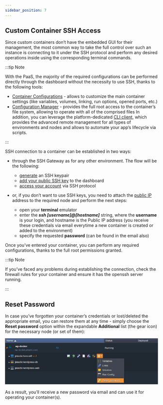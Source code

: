 ```yaml
---
sidebar_position: 7
---
```


## Custom Container SSH Access

Since custom containers don’t have the embedded GUI for their management, the most common way to take the full control over such an instance is connecting to it under the SSH protocol and perform any desired operations inside using the corresponding terminal commands.

:::tip Note

With the PaaS, the majority of the required configurations can be performed directly through the dashboard without the necessity to use SSH, thanks to the following tools:

- [Container Configurations](/docs/Container/Container%20Configuration/Configuration%20Tools) - allows to customize the main container settings (like variables, volumes, linking, run options, opened ports, etc.)
- [Configuration Manager](/docs/Container/Container%20Configuration/Configuration%20Tools#configuration-file-manager) - provides the full root access to the container’s file system, allowing to operate with all of the comprised files
  In addition, you can leverage the platform-dedicated [CLI client](/docs/Deployment%20Tools/API%20&%20CLI/Platform%20CLI/Platform%20CLI%20Overview), which provides the advanced remote management for all types of environments and nodes and allows to automate your app’s lifecycle via scripts.

:::

SSH connection to a container can be established in two ways:

- through the SSH Gateway as for any other environment. The flow will be the following:

  - [generate](/docs/Deployment%20Tools/SSH/Generate%20SSH%20Key) an SSH keypair
  - [add your public SSH key](/docs/Deployment%20Tools/SSH/Add%20SSH%20Key) to the dashboard
  - [access your account](/docs/Deployment%20Tools/SSH/SSH%20Access/Overview) via SSH protocol

- or, if you don’t want to use SSH keys, you need to attach the [public IP](/docs/ApplicationSetting/External%20Access%20To%20Applications/Public%20IP) address to the required node and perform the next steps:

  - open your **terminal** emulator
  - enter the **_ssh [username]@[hostname]_** string, where the **username** is your login, and hostname is the Public IP address (you receive these credentials via email everytime a new container is created or added to the environment)
  - specify the requested **password** (can be found in the email also)

Once you’ve entered your container, you can perform any required configurations, thanks to the full root permissions granted.

:::tip Note

If you’ve faced any problems during establishing the connection, check the firewall rules for your container and ensure it has the openssh server running.

:::

## Reset Password

In case you’ve forgotten your container’s credentials or lost/deleted the appropriate email, you can restore them at any time - simply choose the **Reset password** option within the expandable **Additional** list (the gear icon) for the necessary node (or set of them):

![Locale Dropdown](./img/CustomContainerSSHAccess/01reset-pass-new.png)

As a result, you’ll receive a new password via email and can use it for operating your container(s).
